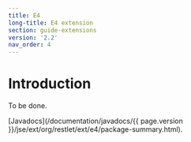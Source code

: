 ```yaml
---
title: E4
long-title: E4 extension
section: guide-extensions
version: '2.2'
nav_order: 4
---
```

# Introduction

To be done.

[Javadocs](/documentation/javadocs/{{ page.version }}/jse/ext/org/restlet/ext/e4/package-summary.html).

